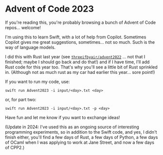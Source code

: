 # Advent of Code 2023
If you're reading this, you're probably browsing a bunch of Advent of Code repos... welcome!

I'm using this to learn Swift, with a lot of help from Copilot. Sometimes Copilot gives me great suggestions, sometimes... not so much. Such is the way of language models.

I did this with Rust last year (see [`threeifbyair/advent2022`](https://github.com/threeifbyair/advent2022) ... not that I finished; maybe I should go back and do that!) and if I have time, I'll add Rust code for this year too. That's why you'll see a little bit of Rust sprinkled in. (Although not as much rust as my car had earlier this year... sore point!) 

If you want to run my code, use:

    swift run Advent2023 -i input/<day>.txt <day>

or, for part two:

    swift run Advent2023 -i input/<day>.txt -p <day>

Have fun and let me know if you want to exchange ideas!

(Update in 2024: I've used this as an ongoing source of interesting programming experiments, so in addition to the Swift code, and yes, I didn't finish either, you'll find a few days of Rust, a few days of Python, a few days of OCaml when I was applying to work at Jane Street, and now a few days of CPP2.)
